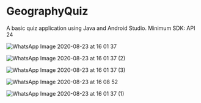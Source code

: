 # GeographyQuiz
A basic quiz application using Java and Android Studio.
Minimum SDK: API 24

![WhatsApp Image 2020-08-23 at 16 01 37](https://user-images.githubusercontent.com/64066495/90976473-03fe3f00-e55b-11ea-9e33-3cd6ba43af9a.jpeg)

![WhatsApp Image 2020-08-23 at 16 01 37 (2)](https://user-images.githubusercontent.com/64066495/90976477-10829780-e55b-11ea-8ee8-24b2bd78e485.jpeg)

![WhatsApp Image 2020-08-23 at 16 01 37 (3)](https://user-images.githubusercontent.com/64066495/90976480-1a0bff80-e55b-11ea-836f-00584578092d.jpeg)

![WhatsApp Image 2020-08-23 at 16 08 52](https://user-images.githubusercontent.com/64066495/90976485-25f7c180-e55b-11ea-99cb-82c726a42b49.jpeg)

![WhatsApp Image 2020-08-23 at 16 01 37 (1)](https://user-images.githubusercontent.com/64066495/90976490-2ee89300-e55b-11ea-98c7-d9d78c1fe51c.jpeg)
